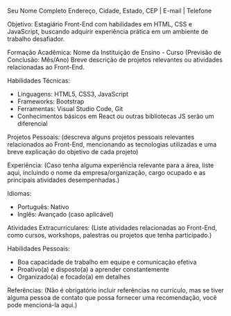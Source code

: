 Seu Nome Completo
Endereço, Cidade, Estado, CEP | E-mail | Telefone

Objetivo:
Estagiário Front-End com habilidades em HTML, CSS e JavaScript, buscando adquirir experiência prática em um ambiente de trabalho desafiador.

Formação Acadêmica:
Nome da Instituição de Ensino - Curso (Previsão de Conclusão: Mês/Ano)
Breve descrição de projetos relevantes ou atividades relacionadas ao Front-End.

Habilidades Técnicas:
- Linguagens: HTML5, CSS3, JavaScript
- Frameworks: Bootstrap
- Ferramentas: Visual Studio Code, Git
- Conhecimentos básicos em React ou outras bibliotecas JS serão um diferencial

Projetos Pessoais:
(descreva alguns projetos pessoais relevantes relacionados ao Front-End, mencionando as tecnologias utilizadas e uma breve explicação do objetivo de cada projeto)

Experiência:
(Caso tenha alguma experiência relevante para a área, liste aqui, incluindo o nome da empresa/organização, cargo ocupado e as principais atividades desempenhadas.)

Idiomas:
- Português: Nativo
- Inglês: Avançado (caso aplicável)

Atividades Extracurriculares:
(Liste atividades relacionadas ao Front-End, como cursos, workshops, palestras ou projetos que tenha participado.)

Habilidades Pessoais:
- Boa capacidade de trabalho em equipe e comunicação efetiva
- Proativo(a) e disposto(a) a aprender constantemente
- Organizado(a) e focado(a) em detalhes

Referências:
(Não é obrigatório incluir referências no currículo, mas se tiver alguma pessoa de contato que possa fornecer uma recomendação, você pode mencioná-la aqui.)

